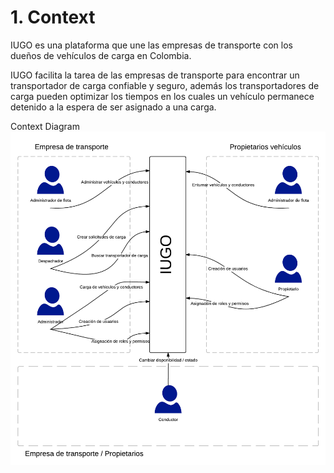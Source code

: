 # 1. Context
IUGO es una plataforma que une las empresas de transporte con los dueños de vehículos de carga en Colombia. 

IUGO facilita la tarea de las empresas de transporte  para encontrar un transportador de carga confiable y seguro, además los transportadores de carga pueden optimizar los tiempos en los cuales un vehículo permanece detenido a la espera de ser asignado a una carga.

Context Diagram 
![alt text][Context_Diagram]

[Context_Diagram]: ./IUGO_Context.png "https://www.lucidchart.com/documents/view/c41cd7f7-f578-4ce5-b239-06697e6b1652"



